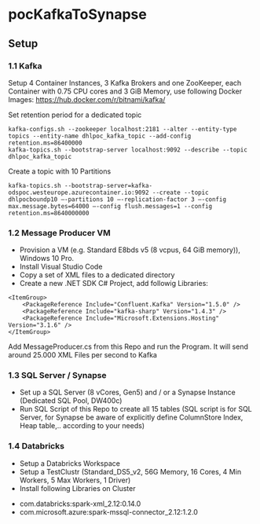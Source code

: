# pocKafkaToSynapse


## Setup

### 1.1 Kafka
Setup 4 Container Instances, 3 Kafka Brokers and one ZooKeeper, each Container with 0.75 CPU cores and 3 GiB Memory, use following Docker Images: https://hub.docker.com/r/bitnami/kafka/

Set retention period for a dedicated topic

````
kafka-configs.sh --zookeeper localhost:2181 --alter --entity-type topics --entity-name dhlpoc_kafka_topic --add-config retention.ms=86400000
kafka-topics.sh --bootstrap-server localhost:9092 --describe --topic dhlpoc_kafka_topic

````
Create a topic with 10 Partitions

````
kafka-topics.sh --bootstrap-server=kafka-odspoc.westeurope.azurecontainer.io:9092 --create --topic dhlpocboundp10 –-partitions 10 –-replication-factor 3 –-config max.message.bytes=64000 –-config flush.messages=1 --config retention.ms=8640000000
````


### 1.2 Message Producer VM
* Provision a VM (e.g. Standard E8bds v5 (8 vcpus, 64 GiB memory)), Windows 10 Pro.
* Install Visual Studio Code
* Copy a set of XML files to a dedicated directory
* Create a new .NET SDK C# Project, add followig Libraries:

````
<ItemGroup>
    <PackageReference Include="Confluent.Kafka" Version="1.5.0" />
    <PackageReference Include="kafka-sharp" Version="1.4.3" />
    <PackageReference Include="Microsoft.Extensions.Hosting" Version="3.1.6" />
</ItemGroup>
````
Add MessageProducer.cs from this Repo and run the Program. It will send around 25.000 XML Files per second to Kafka

### 1.3 SQL Server / Synapse
* Set up a SQL Server (8 vCores, Gen5) and / or a Synapse Instance (Dedicated SQL Pool, DW400c)
* Run SQL Script of this Repo to create all 15 tables (SQL script is for SQL Server, for Synapse be aware of explicitly define ColumnStore Index, Heap table,.. according to your needs)


### 1.4 Databricks
* Setup a Databricks Workspace
* Setup a TestClustr (Standard_DS5_v2, 56G Memory, 16 Cores, 4 Min Workers, 5 Max Workers, 1 Driver)
* Install following Libraries on Cluster
- com.databricks:spark-xml_2.12:0.14.0
- com.microsoft.azure:spark-mssql-connector_2.12:1.2.0




